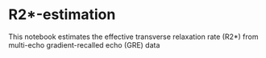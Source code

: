 # R2*-estimation
This notebook estimates the effective transverse relaxation rate (R2*) from multi-echo gradient-recalled echo (GRE) data
